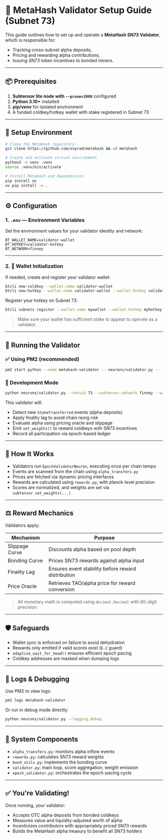 # 🧪 MetaHash Validator Setup Guide (Subnet 73)

This guide outlines how to set up and operate a **MetaHash SN73 Validator**, which is responsible for:
- Tracking cross-subnet alpha deposits,
- Pricing and rewarding alpha contributions,
- Issuing SN73 token incentives to bonded miners.

---

## 📦 Prerequisites
1. **Subtensor lite node with `--prune=2000`** configured
2. **Python 3.10+** installed
3. **pip/venv** for isolated environment
4. A funded coldkey/hotkey wallet with stake registered in Subnet 73

---

## 🧪 Setup Environment

```bash
# Clone the MetaHash repository
git clone https://github.com/xxyrad/metahash && cd metahash

# Create and activate virtual environment
python3 -m venv .venv
source .venv/bin/activate

# Install MetaHash and dependencies
pip install uv
uv pip install -e .
```

---

## ⚙️ Configuration

### 1. `.env` — Environment Variables

Set the environment values for your validator identity and network:

```dotenv
BT_WALLET_NAME=validator-wallet
BT_HOTKEY=validator-hotkey
BT_NETWORK=finney
```

---

### 2. 🧊 Wallet Initialization

If needed, create and register your validator wallet:

```bash
btcli new-coldkey --wallet.name validator-wallet
btcli new-hotkey --wallet.name validator-wallet --wallet.hotkey validator-hotkey
```

Register your hotkey on Subnet 73:

```bash
btcli subnets register --wallet.name mywallet --wallet.hotkey myhotkey --netuid 73
```

> Make sure your wallet has sufficient stake to appear to operate as a validator.

---

## 🚀 Running the Validator

### ✅ Using PM2 (recommended)

```bash
pm2 start python --name metahash-validator -- neurons/validator.py -- --netuid 73 --subtensor.network finney --wallet.name validator-wallet --wallet.hotkey validator-hotkey --axon.port 8080 --logging.debug
```

### 🔁 Development Mode

```bash
python neurons/validator.py --netuid 73 --subtensor.network finney --wallet.name validator-wallet --wallet.hotkey validator-hotkey --axon.port 8080 --logging.debug
```

This validator will:
- Detect new `StakeTransferred` events (alpha deposits)
- Apply finality lag to avoid chain reorg risk
- Evaluate alpha using pricing oracle and slippage
- Emit `set_weights()` to reward coldkeys with SN73 incentives
- Record all participation via epoch-based ledger

---

## 🧠 How It Works

- Validators run `EpochValidatorNeuron`, executing once per chain tempo
- Events are scanned from the chain using `alpha_transfers.py`
- Prices are fetched via dynamic pricing interfaces
- Rewards are calculated using `rewards.py`, with planck-level precision
- Scores are normalized, and weights are set via `subtensor.set_weights(...)`

---

## ⚖️ Reward Mechanics

Validators apply:

| Mechanism        | Purpose                                             |
|------------------|-----------------------------------------------------|
| Slippage Curve   | Discounts alpha based on pool depth                |
| Bonding Curve    | Prices SN73 rewards against alpha input            |
| Finality Lag     | Ensures event stability before reward distribution |
| Price Oracle     | Retrieves TAO/alpha price for reward conversion    |

> All monetary math is computed using `decimal.Decimal` with 60-digit precision.

---

## 🛡️ Safeguards

- Wallet sync is enforced on failure to avoid dehydration
- Rewards only emitted if valid scores exist (`E-2` guard)
- `adaptive_wait_for_head()` ensures efficient epoch pacing
- Coldkey addresses are masked when dumping logs

---

## 📓 Logs & Debugging

Use PM2 to view logs:

```bash
pm2 logs metahash-validator
```

Or run in debug mode directly:

```bash
python neurons/validator.py --logging.debug
```

---

## 🧩 System Components

- `alpha_transfers.py`: monitors alpha inflow events
- `rewards.py`: calculates SN73 reward weights
- `bond_utils.py`: implements the bonding curve
- `validator.py`: main loop, score aggregation, weight emission
- `epoch_validator.py`: orchestrates the epoch-pacing cycle

---

## ✅ You're Validating!

Once running, your validator:
- Accepts OTC alpha deposits from bonded coldkeys
- Measures value and liquidity-adjusted worth of alpha
- Incentivizes contributors with appropriately priced SN73 rewards
- Builds the MetaHash alpha treasury to benefit all SN73 holders

